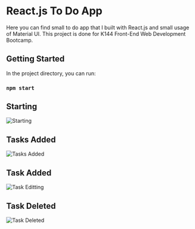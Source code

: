 # React.js To Do App

Here you can find small to do app that I built with React.js and small usage of Material UI.
This project is done for K144 Front-End Web Development Bootcamp.

## Getting Started

In the project directory, you can run:

### `npm start`

## Starting

![Starting](/src/pictures/To-do-app-1.png)

## Tasks Added

![Tasks Added](/src/pictures/To-do-app-3.png)

## Task Added

![Task Editting](/src/pictures/To-do-app-5.png)

## Task Deleted

![Task Deleted](/src/pictures/To-do-app-7.png)
